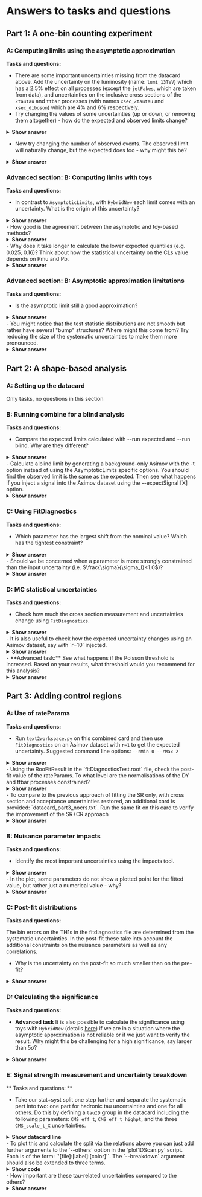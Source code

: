 # Answers to tasks and questions

## Part 1: A one-bin counting experiment

### A: Computing limits using the asymptotic approximation

**Tasks and questions:**

  -   There are some important uncertainties missing from the datacard above. Add the uncertainty on the luminosity (name: `lumi_13TeV`) which has a 2.5% effect on all processes (except the `jetFakes`, which are taken from data), and uncertainties on the inclusive cross sections of the `Ztautau` and `ttbar` processes (with names `xsec_Ztautau` and `xsec_diboson`) which are 4% and 6% respectively.
  -   Try changing the values of some uncertainties (up or down, or removing them altogether) - how do the expected and observed limits change?
<details>
<summary><b>Show answer</b></summary>

<b> Larger uncertainties make the limits worse (ie, higher values of the limit); smaller uncertainties improve the limit (lower values of the limit). </b>

</details>

  -   Now try changing the number of observed events. The observed limit will naturally change, but the expected does too - why might this be?
<details>
<summary><b>Show answer</b></summary>

<b> This is because the expected limit relies on a background-only Asimov dataset that is created <em> after </em> a background-only fit to the data. By changing the observed the pulls on the NPs in this fit also change, and therefore so does the expected sensitivity.</b>

</details>

### Advanced section: B: Computing limits with toys

**Tasks and questions:**

  - In contrast to `AsymptoticLimits`, with `HybridNew` each limit comes with an uncertainty. What is the origin of this uncertainty?
<details>
<summary><b>Show answer</b></summary>

<b> The uncertainty is caused by the limited number of toys: the values of Pmu and Pb come from counting the number of toys in the tails of the test statistic distributions. The number of toys used can be adjusted with the option <code> --toysH </code> </b>

</details>
  - How good is the agreement between the asymptotic and toy-based methods?
<details>
<summary><b>Show answer</b></summary>

<b> The agreement should be pretty good in this example, but will generally break down once we get to the level of 0-5 events. </b>

</details>
  - Why does it take longer to calculate the lower expected quantiles (e.g. 0.025, 0.16)? Think about how the statistical uncertainty on the CLs value depends on Pmu and Pb.
<details>
<summary><b>Show answer</b></summary>

<b> For this we need the definition of CLs = Pmu / (1-Pb). The 0.025 expected quantile is by definition where Pb = 0.025, so for a 95% CL limit we have CLs = 0.05, implying we are looking for the value of r where Pmu = 0.00125. With 1000 s+b toys we would then only expect `1000 * 0.00125 = 1.25` toys in the tail region we have to integrate over. Contrast this to the median limit where 25 toys would be in this region. This means we have to generate a much larger numbers of toys to get the same statistical power.</b>

</details>

### Advanced section: B: Asymptotic approximation limitations

**Tasks and questions:**

  - Is the asymptotic limit still a good approximation?
<details>
<summary><b>Show answer</b></summary>

  <b> A "good" approximation is not well defined, but the difference is clearly larger here. </b>

</details>
  - You might notice that the test statistic distributions are not smooth but rather have several "bump" structures? Where might this come from? Try reducing the size of the systematic uncertainties to make them more pronounced.
<details>
<summary><b>Show answer</b></summary>

<b> This bump structure comes from the discrete-ness of the Poisson sampling of the toy datasets. Systematic uncertainties then smear these bumps out, but without systematics we would see delta functions corresponding to the possible integer number of events that could be observed. Once we go to more typical multi-bin analyses with more events and systematic uncertainties these discrete-ness washes out very quickly. </b>

</details>


## Part 2: A shape-based analysis

### A: Setting up the datacard

Only tasks, no questions in this section

### B: Running combine for a blind analysis

**Tasks and questions:**

  - Compare the expected limits calculated with --run expected and --run blind. Why are they different?
<details>
<summary><b>Show answer</b></summary>

<b> When using --run blind combine will create a background-only Asimov dataset without performing a fit to data first. With --run expected, the observed limit isn't shown, but the background-only Asimov dataset used for the limit calculation is still created after a background-only fit to the data. </b>

</details>
  - Calculate a blind limit by generating a background-only Asimov with the -t option instead of using the AsymptoticLimits specific options. You should find the observed limit is the same as the expected. Then see what happens if you inject a signal into the Asimov dataset using the --expectSignal [X] option.
<details>
<summary><b>Show answer</b></summary>

<b> You should see that with a signal injected the observed limit is worse (has a higher value) than the expected limit: for the expected limit the b-only Asimov dataset is still used, but the observed limit is now calculated on the signal + background Asimov dataset, with a signal at the specified cross section [X]. </b>

</details>

### C: Using FitDiagnostics

**Tasks and questions:**

  - Which parameter has the largest shift from the nominal value? Which has the tightest constraint?
<details>
<summary><b>Show answer</b></summary>
  
<b>  <code> CMS_eff_t_highpt </code> should have the largest shift from the nominal value (around 0.47), <code> norm_jetFakes </code> has the tightest constraint (to 25% of the input uncertainty). </b>

</details>
  - Should we be concerned when a parameter is more strongly constrained than the input uncertainty (i.e. $\frac{\sigma}{\sigma_I}<1.0$)?
<details>
<summary><b>Show answer</b></summary>

<b> This is still a hot topic in CMS analyses today, and there isn't a right or wrong answer. Essentially we have to judge if our analysis should really be able to provide more information about this parameter than the external measurement that gave us the input uncertainty. So we would not expect to be able to constrain the luminosity uncertainty for example, but uncertainties specific to the analysis might legitimately be constrained. </b>

</details>


### D: MC statistical uncertainties
**Tasks and questions:**

  - Check how much the cross section measurement and uncertainties change using `FitDiagnostics`.
<details>
<summary><b>Show answer</b></summary>

  <b> Without autoMCStats we find: <code> Best fit r: -2.73273  -2.13428/+3.38185</code>, with autoMCStats: <code> Best fit r: -3.07825  -3.17742/+3.7087 </code> </b>

</details>
  - It is also useful to check how the expected uncertainty changes using an Asimov dataset, say with `r=10` injected.
<details>
<summary><b>Show answer</b></summary>

  <b> Without autoMCStats we find: <code> Best fit r: 9.99978  -4.85341/+6.56233 </code>, with autoMCStats: <code> Best fit r: 9.99985  -5.24634/+6.98266 </code> </b>

</details>
  - **Advanced task:** See what happens if the Poisson threshold is increased. Based on your results, what threshold would you recommend for this analysis?
<details>
<summary><b>Show answer</b></summary>

<b> At first the uncertainties increase, as the threshold increases, and at some point they stabilise. A Poisson threshold at 10 is probably reasonable for this analysis. </b>

</details>

## Part 3: Adding control regions

### A: Use of rateParams

**Tasks and questions:**

  - Run `text2workspace.py` on this combined card and then use `FitDiagnostics` on an Asimov dataset with `r=1` to get the expected uncertainty. Suggested command line options: `--rMin 0 --rMax 2`
<details>
<summary><b>Show answer</b></summary>

  <b> As expected uncertainty you should get <code> -0.417238/+0.450593 </code> </b>

</details>
  - Using the RooFitResult in the `fitDiagnosticsTest.root` file, check the post-fit value of the rateParams. To what level are the normalisations of the DY and ttbar processes constrained?
<details>
<summary><b>Show answer</b></summary>

  <b> They are constrained to around 1-2% </b>

</details>
  - To compare to the previous approach of fitting the SR only, with cross section and acceptance uncertainties restored, an additional card is provided: `datacard_part3_nocrs.txt`. Run the same fit on this card to verify the improvement of the SR+CR approach
<details>
<summary><b>Show answer</b></summary>

  <b> The expected uncertainty is larger with only the SR: <code> -0.465799/+0.502088 </code> compared with <code> -0.417238/+0.450593 </code> in the SR+CR approach. </b>

</details>


### B: Nuisance parameter impacts
**Tasks and questions:**

  - Identify the most important uncertainties using the impacts tool.
<details>
<summary><b>Show answer</b></summary>
  
 <b> The most important uncertainty is <code>norm_jetFakes</code>, followed by two MC statistical uncerainties (<code>prop_binsignal_region_bin8</code> and <code>prop_binsignal_region_bin9</code>).</b>

</details>
  - In the plot, some parameters do not show a plotted point for the fitted value, but rather just a numerical value - why?
<details>
<summary><b>Show answer</b></summary>

  <b> These are freely floating parameters (<code> rate_ttbar </code> and <code> rate_Zll </code>). They have no prior constraint (and so no shift from the nominal value relative to the input uncertainty) - we show the best-fit value + uncertainty directly. </b>

</details>


### C: Post-fit distributions
**Tasks and questions:**

 The bin errors on the TH1s in the fitdiagnostics file are determined from the systematic uncertainties. In the post-fit these take into account the additional constraints on the nuisance parameters as well as any correlations.

  - Why is the uncertainty on the post-fit so much smaller than on the pre-fit?
<details>
<summary><b>Show answer</b></summary>

<b> There are two effects at play here: the nuisance parameters get constrained, and there are anti-correlations between the parameters which also have the effect of reducing the total uncertainty. Note: the post-fit uncertainty could become larger when rateParams are present as they are not taken into account in the pre-fit uncertainty but do enter in the post-fit uncertainty. </b>

</details>


### D: Calculating the significance
**Tasks and questions:**

  - **Advanced task** It is also possible to calculate the significance using toys with `HybridNew` (details [here](http://cms-analysis.github.io/HiggsAnalysis-CombinedLimit/part3/commonstatsmethods/#computing-significances-with-toys)) if we are in a situation where the asymptotic approximation is not reliable or if we just want to verify the result. Why might this be challenging for a high significance, say larger than $5\sigma$?
<details>
<summary><b>Show answer</b></summary>

<b> A significance of $5\sigma$ corresponds to a p-value of around $3\cdot 10^{-7}$ - so we need to populate the very tail of the test statistic distribution and this requires generating a large number of toys. </b>

</details>


### E: Signal strength measurement and uncertainty breakdown

** Tasks and questions: **

  - Take our stat+syst split one step further and separate the systematic part into two: one part for hadronic tau uncertainties and one for all others. Do this by defining a `tauID` group in the datacard including the following parameters: `CMS_eff_t`, `CMS_eff_t_highpt`, and the three `CMS_scale_t_X` uncertainties.

<details>
<summary><b>Show datacard line</b></summary>

<b> You should add this line to the end of the datacard:
```shell
tauID group = CMS_eff_t CMS_eff_t_highpt CMS_scale_t_1prong0pi0_13TeV CMS_scale_t_1prong1pi0_13TeV CMS_scale_t_3prong0pi0_13TeV
```
  </b>
</details>
  - To plot this and calculate the split via the relations above you can just add further arguments to the `--others` option in the `plot1DScan.py` script. Each is of the form: `'[file]:[label]:[color]'`. The `--breakdown` argument should also be extended to three terms.

<details>
<summary><b>Show code</b></summary>

<b> This can be done as:
```shell
python plot1DScan.py higgsCombine.part3E.MultiDimFit.mH200.root --others 'higgsCombine.part3E.freezeTauID.MultiDimFit.mH200.root:FreezeTauID:4' 'higgsCombine.part3E.freezeAll.MultiDimFit.mH200.root:FreezeAll:2' -o freeze_third_attempt --breakdown TauID,OtherSyst,Stat

```
  </b>
</details>
  - How important are these tau-related uncertainties compared to the others?
<details>
<summary><b>Show answer</b></summary>

<b> They are smaller than both the statistical uncertainty and the remaining systematic uncertainties </b>

</details>


